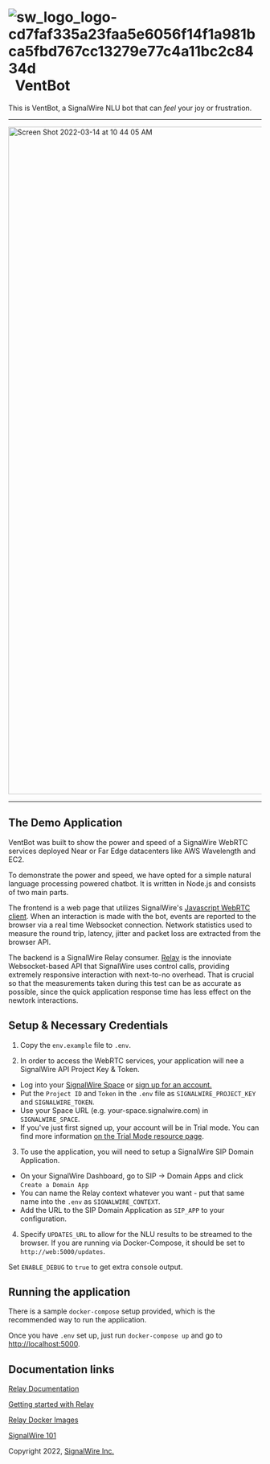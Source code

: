 # ![sw_logo_logo-cd7faf335a23faa5e6056f14f1a981bca5fbd767cc13279e77c4a11bc2c8434d](https://user-images.githubusercontent.com/838618/158233575-139fdd52-22fc-4a9e-b113-a52a5639321c.png) &nbsp; VentBot 

This is VentBot, a SignalWire NLU bot that can _feel_ your joy or frustration. 

---
<img width="1327" alt="Screen Shot 2022-03-14 at 10 44 05 AM" src="https://user-images.githubusercontent.com/838618/158230606-8e0796b8-401e-45c9-b175-f2b1e684c00a.png">

---

## The Demo Application

VentBot was built to show the power and speed of a SignaWire WebRTC services deployed Near or Far Edge datacenters like AWS Wavelength and EC2.

To demonstrate the power and speed, we have opted for a simple natural language processing powered chatbot. It is written in Node.js and consists of two main parts. 

The frontend is a web page that utilizes SignalWire's [Javascript WebRTC client](https://developer.signalwire.com/client-sdk/docs/getting-started). When an interaction is made with the bot, events are reported to the browser via a real time Websocket connection. Network statistics used to measure the round trip, latency, jitter and packet loss are extracted from the browser API.

The backend is a SignalWire Relay consumer. [Relay](https://docs.signalwire.com/topics/relay/#relay-documentation) is the innoviate Websocket-based API that  SignalWire uses control calls, providing extremely responsive interaction with next-to-no overhead. That is crucial so that the measurements taken during this test can be as accurate as possible, since the quick application response time has less effect on the newtork interactions.

## Setup & Necessary Credentials

1. Copy the `env.example` file to `.env`.

2. In order to access the WebRTC services, your application will nee a SignalWire API Project Key & Token. 
 - Log into your [SignalWire Space](https://sigalwire.com/signin) or [sign up for an account.](https://signalwire.com/signup)
 - Put the `Project ID` and `Token` in the `.env` file as `SIGNALWIRE_PROJECT_KEY` and `SIGNALWIRE_TOKEN`.
 - Use your Space URL (e.g. your-space.signalwire.com) in `SIGNALWIRE_SPACE`.
 - If you've just first signed up, your account will be in Trial mode. You can find more information [on the Trial Mode resource page](https://signalwire.com/resources/getting-started/trial-mode).

3. To use the application, you will need to setup a SignalWire SIP Domain Application.
 - On your SignalWire Dashboard, go to SIP -> Domain Apps and click `Create a Domain App`
 - You can name the Relay context whatever you want - put that same name into the `.env` as `SIGNALWIRE_CONTEXT`. 
 - Add the URL to the SIP Domain Application as `SIP_APP` to your configuration.

4. Specify `UPDATES_URL` to allow for the NLU results to be streamed to the browser. If you are running via Docker-Compose, it should be set to `http://web:5000/updates`.

Set `ENABLE_DEBUG` to `true` to get extra console output.

## Running the application

There is a sample `docker-compose` setup provided, which is the recommended way to run the application. 

Once you have `.env` set up, just run `docker-compose up` and go to [http://localhost:5000](http://localhost:5000).

## Documentation links

[Relay Documentation](https://docs.signalwire.com/topics/relay/#relay-documentation)

[Getting started with Relay](https://github.com/signalwire/signalwire-guides/blob/master/intros/getting_started_relay.md)

[Relay Docker Images](https://github.com/signalwire/signalwire-relay-docker)

[SignalWire 101](https://signalwire.com/resources/getting-started/signalwire-101)

Copyright 2022, [SignalWire Inc.](https://signalwire.com)